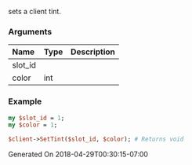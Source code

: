 sets a client tint.
### Arguments
**Name**|**Type**|**Description**
:---|:---|:---
slot_id||
color|int|

### Example

```perl
my $slot_id = 1;
my $color = 1;

$client->SetTint($slot_id, $color); # Returns void
```


Generated On 2018-04-29T00:30:15-07:00